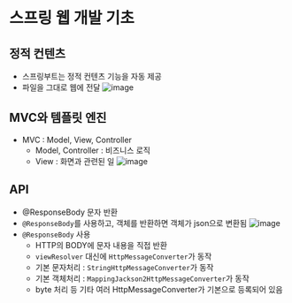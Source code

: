 # 스프링 웹 개발 기초

## 정적 컨텐츠
- 스프링부트는 정적 컨텐츠 기능을 자동 제공
- 파일을 그대로 웹에 전달
![image](https://user-images.githubusercontent.com/70195171/223418136-eab3cb73-bce0-4f75-af6d-ffbfbcbe266e.png)

## MVC와 템플릿 엔진
- MVC : Model, View, Controller
  - Model, Controller : 비즈니스 로직
  - View : 화면과 관련된 일
![image](https://user-images.githubusercontent.com/70195171/223420742-e991ffae-cc62-4cf6-96a1-2404ffdb0a69.png)

## API
- @ResponseBody 문자 반환
- `@ResponseBody`를 사용하고, 객체를 반환하면 객체가 json으로 변환됨
![image](https://user-images.githubusercontent.com/70195171/223423189-d90e56db-2b56-497b-a14f-c76c6e61c498.png)
- `@ResponseBody` 사용
  - HTTP의 BODY에 문자 내용을 직접 반환
  - `viewResolver` 대신에 `HttpMessageConverter`가 동작
  - 기본 문자처리 : `StringHttpMessageConverter`가 동작
  - 기본 객체처리 : `MappingJackson2HttpMessageConverter`가 동작
  - byte 처리 등 기타 여러 HttpMessageConverter가 기본으로 등록되어 있음
